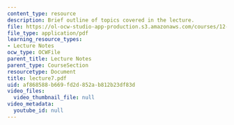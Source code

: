 ```yaml
---
content_type: resource
description: Brief outline of topics covered in the lecture.
file: https://ol-ocw-studio-app-production.s3.amazonaws.com/courses/12-800-fluid-dynamics-of-the-atmosphere-and-ocean-fall-2004/af868588b669fd2d852ab812b23df83d_lecture7.pdf
file_type: application/pdf
learning_resource_types:
- Lecture Notes
ocw_type: OCWFile
parent_title: Lecture Notes
parent_type: CourseSection
resourcetype: Document
title: lecture7.pdf
uid: af868588-b669-fd2d-852a-b812b23df83d
video_files:
  video_thumbnail_file: null
video_metadata:
  youtube_id: null
---
```

